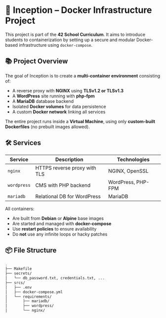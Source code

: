 
# 🧱 Inception – Docker Infrastructure Project

This project is part of the **42 School Curriculum**. It aims to introduce students to containerization by setting up a secure and modular Docker-based infrastructure using `docker-compose`.

## 📚 Project Overview

The goal of Inception is to create a **multi-container environment** consisting of:
- A reverse proxy with **NGINX** using **TLSv1.2 or TLSv1.3**
- A **WordPress** site running with **php-fpm**
- A **MariaDB** database backend
- Isolated **Docker volumes** for data persistence
- A custom **Docker network** linking all services

The entire project runs inside a **Virtual Machine**, using only **custom-built Dockerfiles** (no prebuilt images allowed).

## 🛠 Services

| Service   | Description                         | Technologies       |
|---------- |-------------------------------------|--------------------|
| `nginx`   | HTTPS reverse proxy with TLS        | NGINX, OpenSSL     |
| `wordpress` | CMS with PHP backend               | WordPress, PHP-FPM |
| `mariadb` | Relational DB for WordPress         | MariaDB            |

All containers:
- Are built from **Debian** or **Alpine** base images
- Are started and managed with **docker-compose**
- Use **restart policies** to ensure availability
- Do **not** use any infinite loops or hacky patches

## 📦 File Structure

```bash
.
├── Makefile
├── secrets/
│   └── db_password.txt, credentials.txt, ...
├── srcs/
│   ├── .env
│   ├── docker-compose.yml
│   └── requirements/
│       ├── mariadb/
│       ├── wordpress/
│       └── nginx/

